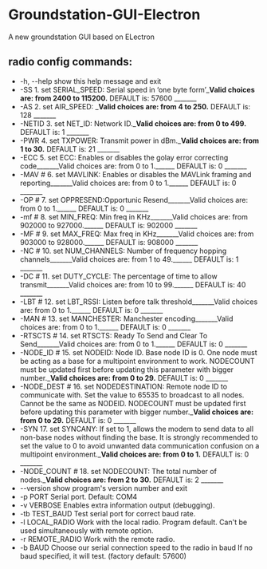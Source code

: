 # Groundstation-GUI-Electron
A new groundstation GUI based on ELectron
## radio config commands:

 * -h, --help       show this help message and exit
  * -SS              1. set SERIAL_SPEED: Serial speed in ‘one byte form’_______Valid choices are: from 2400 to 115200.______ DEFAULT is: 57600 _______
  * -AS              2. set AIR_SPEED: _______Valid choices are: from 4 to 250.______ DEFAULT is: 128 _______
  * -NETID           3. set NET_ID: Network ID._______Valid choices are: from 0 to 499.______ DEFAULT is: 1 _______
  * -PWR             4. set TXPOWER: Transmit power in dBm._______Valid choices are: from 1 to 30.______ DEFAULT is: 21 _______
  * -ECC             5. set ECC: Enables or disables the golay error correcting code_______Valid choices are: from 0 to 1.______ DEFAULT is: 0 _______
  * -MAV             # 6. set MAVLINK: Enables or disables the MAVLink framing and reporting_______Valid choices are: from 0 to 1.______ DEFAULT is: 0 _______
  * -OP              # 7. set OPPRESEND:Opportunic Resend_______Valid choices are: from 0 to 1.______ DEFAULT is: 0 _______
  * -mf              # 8. set MIN_FREQ: Min freq in KHz_______Valid choices are: from 902000 to 927000.______ DEFAULT is: 902000 _______
  * -MF              # 9. set MAX_FREQ: Max freq in KHz_______Valid choices are: from 903000 to 928000.______ DEFAULT is: 908000 _______
  * -NC              # 10. set NUM_CHANNELS: Number of frequency hopping channels_______Valid choices are: from 1 to 49.______ DEFAULT is: 1 _______
  * -DC              # 11. set DUTY_CYCLE: The percentage of time to allow transmit_______Valid choices are: from 10 to 99.______ DEFAULT is: 40 _______
  * -LBT             # 12. set LBT_RSSI: Listen before talk threshold_______Valid choices are: from 0 to 1.______ DEFAULT is: 0 _______
  * -MAN             # 13. set MANCHESTER: Manchester encoding_______Valid choices are: from 0 to 1.______ DEFAULT is: 0 _______
  * -RTSCTS          # 14. set RTSCTS: Ready To Send and Clear To Send_______Valid choices are: from 0 to 1.______ DEFAULT is: 0 _______
  * -NODE_ID         # 15. set NODEID: Node ID. Base node ID is 0. One node must be acting as a base for a multipoint environment to work. NODECOUNT must be
                    updated first before updating this parameter with bigger number._______Valid choices are: from 0 to 29.______ DEFAULT is: 0 _______
  * -NODE_DEST       # 16. set NODEDESTINATION: Remote node ID to communicate with. Set the value to 65535 to broadcast to all nodes. Cannot be the same as
                   NODEID. NODECOUNT must be updated first before updating this parameter with bigger number._______Valid choices are: from 0 to 29.______
                   DEFAULT is: 0 _______
  * -SYN             17. set SYNCANY: If set to 1, allows the modem to send data to all non-base nodes without finding the base. It is strongly recommended to
                   set the value to 0 to avoid unwanted data communication confusion on a multipoint environment._______Valid choices are: from 0 to 1.______
                   DEFAULT is: 0 _______
  * -NODE_COUNT      # 18. set NODECOUNT: The total number of nodes._______Valid choices are: from 2 to 30.______ DEFAULT is: 2 _______
  * --version        show program's version number and exit
  * -p PORT          Serial port. Default: COM4
  * -v VERBOSE       Enables extra information output (debugging).
  * -tb TEST_BAUD    Test serial port for correct baud rate.
  * -l LOCAL_RADIO   Work with the local radio. Program default. Can't be used simultaneously with remote option.
  * -r REMOTE_RADIO  Work with the remote radio.
  * -b BAUD          Choose our serial connection speed to the radio in baud If no baud specified, it will test. (factory default: 57600)
